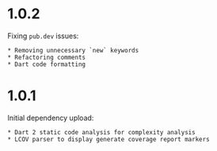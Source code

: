 # 1.0.2

Fixing `pub.dev` issues:

    * Removing unnecessary `new` keywords
    * Refactoring comments
    * Dart code formatting

# 1.0.1

Initial dependency upload:

    * Dart 2 static code analysis for complexity analysis
    * LCOV parser to display generate coverage report markers